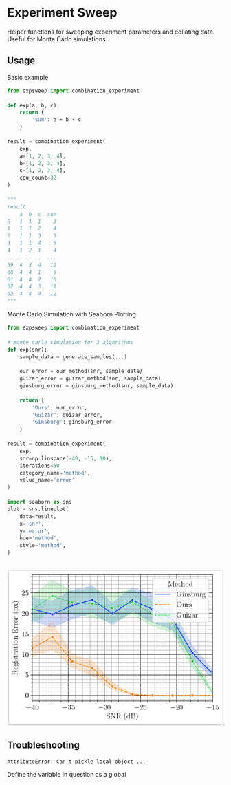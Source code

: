 # Experiment Sweep

Helper functions for sweeping experiment parameters and collating data.  Useful for Monte Carlo simulations.

## Usage

Basic example

``` python
from expsweep import combination_experiment

def exp(a, b, c):
    return {
        'sum': a + b + c
    }
    
result = combination_experiment(
    exp,
    a=[1, 2, 3, 4],
    b=[1, 2, 3, 4],
    c=[1, 2, 3, 4],
    cpu_count=32
)

"""
result
    a  b  c  sum
0   1  1  1    3
1   1  1  2    4
2   1  1  3    5
3   1  1  4    6
4   1  2  1    4
.. .. .. ..  ...
59  4  3  4   11
60  4  4  1    9
61  4  4  2   10
62  4  4  3   11
63  4  4  4   12
"""
```

Monte Carlo Simulation with Seaborn Plotting

``` python
from expsweep import combination_experiment

# monte carlo simulation for 3 algorithms
def exp(snr):
    sample_data = generate_samples(...)

    our_error = our_method(snr, sample_data)
    guizar_error = guizar_method(snr, sample_data)
    ginsburg_error = ginsburg_method(snr, sample_data)
    
    return {
        'Ours': our_error,
        'Guizar': guizar_error,
        'Ginsburg': ginsburg_error
    }
    
result = combination_experiment(
    exp,
    snr=np.linspace(-40, -15, 10),
    iterations=50
    category_name='method',
    value_name='error'
)

import seaborn as sns
plot = sns.lineplot(
    data=result,
    x='snr',
    y='error',
    hue='method',
    style='method',
)
    
```

![](example_plot.png)

## Troubleshooting

    AttributeError: Can't pickle local object ...
    
Define the variable in question as a global

